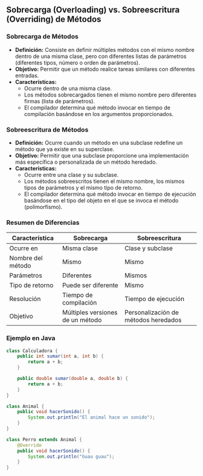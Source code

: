 ## Sobrecarga (Overloading) vs. Sobreescritura (Overriding) de Métodos

### Sobrecarga de Métodos
* **Definición:** Consiste en definir múltiples métodos con el mismo nombre dentro de una misma clase, pero con diferentes listas de parámetros (diferentes tipos, número o orden de parámetros).
* **Objetivo:** Permitir que un método realice tareas similares con diferentes entradas.
* **Características:**
    * Ocurre dentro de una misma clase.
    * Los métodos sobrecargados tienen el mismo nombre pero diferentes firmas (lista de parámetros).
    * El compilador determina qué método invocar en tiempo de compilación basándose en los argumentos proporcionados.

### Sobreescritura de Métodos
* **Definición:** Ocurre cuando un método en una subclase redefine un método que ya existe en su superclase.
* **Objetivo:** Permitir que una subclase proporcione una implementación más específica o personalizada de un método heredado.
* **Características:**
    * Ocurre entre una clase y su subclase.
    * Los métodos sobreescritos tienen el mismo nombre, los mismos tipos de parámetros y el mismo tipo de retorno.
    * El compilador determina qué método invocar en tiempo de ejecución basándose en el tipo del objeto en el que se invoca el método (polimorfismo).

### Resumen de Diferencias

| Característica | Sobrecarga | Sobreescritura |
|---|---|---|
| Ocurre en | Misma clase | Clase y subclase |
| Nombre del método | Mismo | Mismo |
| Parámetros | Diferentes | Mismos |
| Tipo de retorno | Puede ser diferente | Mismo |
| Resolución | Tiempo de compilación | Tiempo de ejecución |
| Objetivo | Múltiples versiones de un método | Personalización de métodos heredados |

### Ejemplo en Java

```java
class Calculadora {
    public int sumar(int a, int b) {
        return a + b;
    }

    public double sumar(double a, double b) {
        return a + b;
    }
}

class Animal {
    public void hacerSonido() {
        System.out.println("El animal hace un sonido");
    }
}

class Perro extends Animal {
    @Override
    public void hacerSonido() {
        System.out.println("Guau guau");
    }
}
